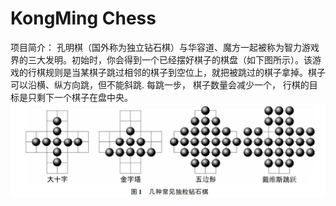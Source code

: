 # KongMing Chess
项目简介：
孔明棋（国外称为独立钻石棋）与华容道、魔方一起被称为智力游戏界的三大发明。初始时，你会得到一个已经摆好棋子的棋盘（如下图所示）。该游戏的行棋规则是当某棋子跳过相邻的棋子到空位上，就把被跳过的棋子拿掉。棋子可以沿横、纵方向跳，但不能斜跳. 每跳一步， 棋子数量会减少一个， 行棋的目标是只剩下一个棋子在盘中央。
![image](https://github.com/shsjxzh/KongMing-Chess/blob/master/picture/example.JPG)